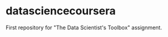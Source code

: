 datasciencecoursera
===================

First repository for "The Data Scientist's Toolbox" assignment. 
